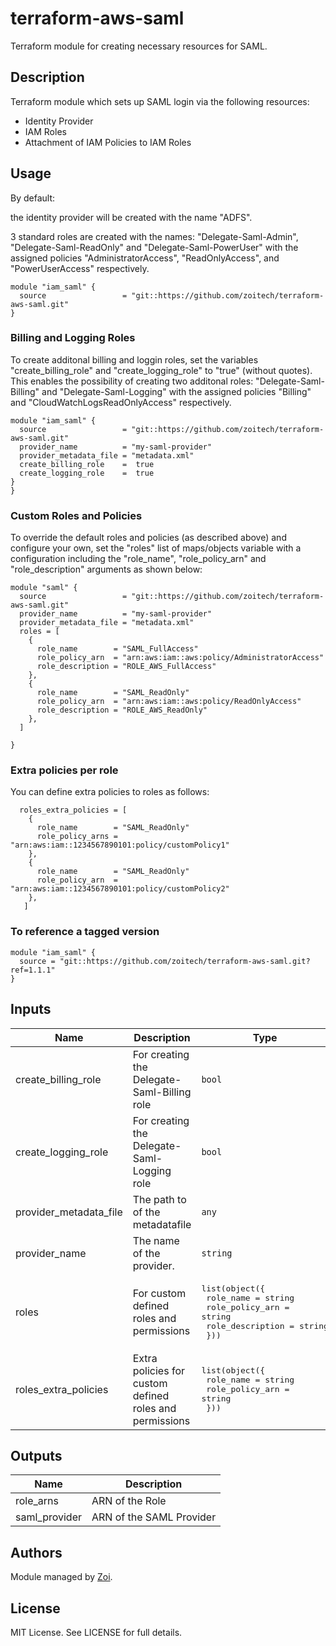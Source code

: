 # terraform-aws-saml
Terraform module for creating necessary resources for SAML.

## Description

Terraform module which sets up SAML login via the following resources:

* Identity Provider
* IAM Roles
* Attachment of IAM Policies to IAM Roles

## Usage

By default:

the identity provider will be created with the name "ADFS".  

3 standard roles are created with the names: "Delegate-Saml-Admin", "Delegate-Saml-ReadOnly" and "Delegate-Saml-PowerUser" with the assigned policies "AdministratorAccess", "ReadOnlyAccess", and "PowerUserAccess" respectively.

```hcl
module "iam_saml" {
  source                 = "git::https://github.com/zoitech/terraform-aws-saml.git"  
}
```

### Billing and Logging Roles

To create additonal billing and loggin roles, set the variables "create_billing_role" and "create_logging_role" to "true" (without quotes). This enables the possibility of creating two additonal roles: "Delegate-Saml-Billing" and "Delegate-Saml-Logging" with the assigned policies "Billing" and "CloudWatchLogsReadOnlyAccess" respectively.

```hcl
module "iam_saml" {
  source                 = "git::https://github.com/zoitech/terraform-aws-saml.git"
  provider_name          = "my-saml-provider"
  provider_metadata_file = "metadata.xml"
  create_billing_role    =  true
  create_logging_role    =  true
}
}
```

### Custom Roles and Policies

To override the default roles and policies (as described above) and configure your own, set the "roles" list of maps/objects variable with a configuration including the "role_name", "role_policy_arn" and "role_description" arguments as shown below:

```hcl
module "saml" {
  source                 = "git::https://github.com/zoitech/terraform-aws-saml.git"
  provider_name          = "my-saml-provider"
  provider_metadata_file = "metadata.xml"
  roles = [
    {
      role_name        = "SAML_FullAccess"
      role_policy_arn  = "arn:aws:iam::aws:policy/AdministratorAccess"
      role_description = "ROLE_AWS_FullAccess"
    },
    {
      role_name        = "SAML_ReadOnly"
      role_policy_arn  = "arn:aws:iam::aws:policy/ReadOnlyAccess"
      role_description = "ROLE_AWS_ReadOnly"
    },
  ]
  
}
```

### Extra policies per role

You can define extra policies to roles as follows:

```hcl
  roles_extra_policies = [
    {
      role_name        = "SAML_ReadOnly"
      role_policy_arns = "arn:aws:iam::1234567890101:policy/customPolicy1"
    },
    {
      role_name        = "SAML_ReadOnly"
      role_policy_arn  = "arn:aws:iam::1234567890101:policy/customPolicy2"
    },
   ]
```

### To reference a tagged version

```hcl
module "iam_saml" {
  source = "git::https://github.com/zoitech/terraform-aws-saml.git?ref=1.1.1"  
}
```

## Inputs

| Name | Description | Type | Default | Required |
|------|-------------|------|---------|:--------:|
| create\_billing\_role | For creating the Delegate-Saml-Billing role | `bool` | `false` | no |
| create\_logging\_role | For creating the Delegate-Saml-Logging role | `bool` | `false` | no |
| provider\_metadata\_file | The path to of the metadatafile | `any` | n/a | yes |
| provider\_name | The name of the provider. | `string` | `"ADFS"` | no |
| roles | For custom defined roles and permissions | <pre>list(object({<br>    role_name        = string<br>    role_policy_arn  = string<br>    role_description = string<br>  }))</pre> | n/a | yes |
| roles\_extra\_policies | Extra policies for custom defined roles and permissions | <pre>list(object({<br>    role_name        = string<br>    role_policy_arn  = string<br>  }))</pre> | n/a | yes |

## Outputs

| Name | Description |
|------|-------------|
| role\_arns | ARN of the Role |
| saml\_provider | ARN of the SAML Provider |

## Authors
Module managed by [Zoi](https://github.com/zoitech).

## License
MIT License. See LICENSE for full details.